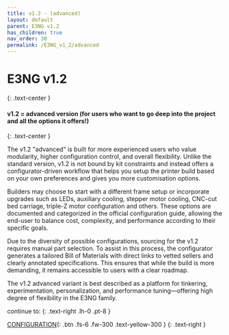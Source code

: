 ```yaml
---
title: v1.2 - (advanced)
layout: default
parent: E3NG v1.2
has_children: true
nav_order: 30
permalink: /E3NG_v1_2/advanced
---
```

# E3NG v1.2
{: .text-center }
#### v1.2 = advanced version (for users who want to go deep into the project and all the options it offers!)
{: .text-center }

The v1.2 "advanced" is built for more experienced users who value modularity, higher configuration control, and overall flexibility. Unlike the standard version, v1.2 is not bound by kit constraints and instead offers a configurator-driven workflow that helps you setup the printer build based on your own preferences and gives you more customisation options.

Builders may choose to start with a different frame setup or incorporate upgrades such as LEDs, auxiliary cooling, stepper motor cooling, CNC-cut bed carriage, triple-Z motor configuration and others. These options are documented and categorized in the official configuration guide, allowing the end-user to balance cost, complexity, and performance according to their specific goals.

Due to the diversity of possible configurations, sourcing for the v1.2 requires manual part selection. To assist in this process, the configurator generates a tailored Bill of Materials with direct links to vetted sellers and clearly annotated specifications. This ensures that while the build is more demanding, it remains accessible to users with a clear roadmap.

The v1.2 advanced variant is best described as a platform for tinkering, experimentation, personalization, and performance tuning—offering high degree of flexibility in the E3NG family.

continue to:
{: .text-right .lh-0 .pt-8 }

[CONFIGURATION]{: .btn .fs-6 .fw-300 .text-yellow-300 }
{: .text-right }

[CONFIGURATION]: https://rh3d.xyz/
